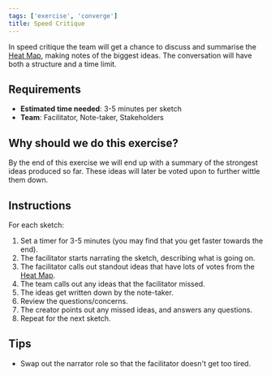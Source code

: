 ```yaml
---
tags: ['exercise', 'converge']
title: Speed Critique
---
```


In speed critique the team will get a chance to discuss and summarise the [Heat Map](/exercises/heat-map),
making notes of the biggest ideas. The conversation
will have both a structure and a time limit.

## Requirements

- **Estimated time needed**: 3-5 minutes per sketch
- **Team**: Facilitator, Note-taker, Stakeholders

## Why should we do this exercise?

By the end of this exercise we will end up with a summary of the strongest
ideas produced so far. These ideas will later be voted upon to further wittle
them down.

## Instructions

For each sketch:

1. Set a timer for 3-5 minutes (you may find that you get faster towards the end).
2. The facilitator starts narrating the sketch, describing what is going on.
3. The facilitator calls out standout ideas that have lots of votes from the [Heat Map](/exercises/heat-map).
4. The team calls out any ideas that the facilitator missed.
5. The ideas get written down by the note-taker.
6. Review the questions/concerns.
7. The creator points out any missed ideas, and answers any questions.
8. Repeat for the next sketch.

## Tips

- Swap out the narrator role so that the facilitator doesn't get too tired.
